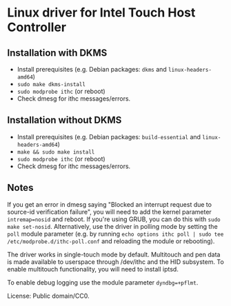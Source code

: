 Linux driver for Intel Touch Host Controller
============================================

Installation with DKMS
----------------------

- Install prerequisites (e.g. Debian packages: `dkms` and `linux-headers-amd64`)
- `sudo make dkms-install`
- `sudo modprobe ithc` (or reboot)
- Check dmesg for ithc messages/errors.

Installation without DKMS
-------------------------

- Install prerequisites (e.g. Debian packages: `build-essential` and `linux-headers-amd64`)
- `make && sudo make install`
- `sudo modprobe ithc` (or reboot)
- Check dmesg for ithc messages/errors.

Notes
-----

If you get an error in dmesg saying "Blocked an interrupt request due to
source-id verification failure", you will need to add the kernel parameter
`intremap=nosid` and reboot. If you're using GRUB, you can do this with
`sudo make set-nosid`. Alternatively, use the driver in polling mode by
setting the `poll` module parameter (e.g. by running
`echo options ithc poll | sudo tee /etc/modprobe.d/ithc-poll.conf`
and reloading the module or rebooting).

The driver works in single-touch mode by default. Multitouch and pen data
is made available to userspace through /dev/ithc and the HID subsystem.
To enable multitouch functionality, you will need to install iptsd.

To enable debug logging use the module parameter `dyndbg=+pflmt`.


License: Public domain/CC0.

